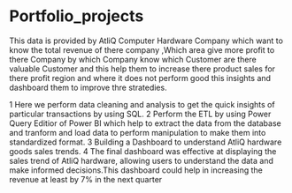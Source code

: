 # Portfolio_projects
This data is provided by AtliQ Computer Hardware Company which want to know the total revenue of there company ,Which area give more profit to there Company
by which Company know which Customer are there valuable Customer and this help them to increase there product sales for there profit region and where it does not perform good this insights and dashboard them to improve thre stratedies.

1 Here we perform data cleaning and analysis to get the quick insights of particular transactions by using SQL.
2 Perform the ETL by using Power Query Editior of Power BI which help to extract the data from the database and tranform and load data to perform manipulation
to make them into standardized format.
3 Building a Dashboard to understand AtliQ hardware goods sales trends.
4  The final dashboard was effective at displaying the sales trend of AtliQ hardware, allowing
users to understand the data and make informed decisions.This dashboard could help in increasing the revenue at least by 7% in the next quarter
